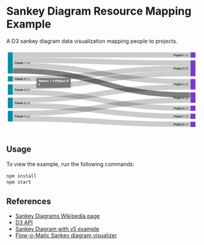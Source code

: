 # Sankey Diagram Resource Mapping Example

A D3 sankey diagram data visualization mapping people to projects.

![visualization screenshot](preview.png)

## Usage

To view the example, run the following commands:

```bash
npm install
npm start
```

## References

-   [Sankey Diagrams Wikipedia page](https://en.wikipedia.org/wiki/Sankey_diagram)
-   [D3 API](https://github.com/d3/d3/blob/master/API.md)
-   [Sankey Diagram with v5 example](https://bl.ocks.org/GerardoFurtado/ff2096ed1aa29bb74fa151a39e9c1387)
-   [Flow-o-Matic Sankey diagram visualizer](https://observablehq.com/@mbostock/flow-o-matic)
